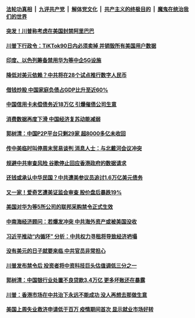 

####  [法轮功真相](../../../../basic/blob/master/README.md?t=08160931) &nbsp;|&nbsp; [九评共产党](../../../../9ping.md/blob/master/README.md?t=08160931) &nbsp;|&nbsp; [解体党文化](../../../../jtdwh.md/blob/master/README.md?t=08160931)  &nbsp;|&nbsp; [共产主义的终极目的](../../../../gczydzjmd.md/blob/master/README.md?t=08160931) &nbsp;|&nbsp; [魔鬼在统治我们的世界](../../../../mgztzwmdsj.md/blob/master/README.md?t=08160931) 

#### [突发！川普称考虑在美国封禁阿里巴巴](../pages/soh7/411883.md?t=08160931) 
#### [川普下行政令：TiKTok90日内必须卖掉 并销毁所有美国用户数据](../pages/soh7/411667.md?t=08160931) 
#### [印度、以色列筹备禁用华为等中企5G设施](../pages/soh7/411607.md?t=08160931) 
#### [降低对美元依赖？中共将在28个试点推行数字人民币](../pages/soh7/411568.md?t=08160931) 
#### [借钱炒股 中国家庭负债占GDP比升至近60%](../pages/soh7/411544.md?t=08160931) 
#### [中国信用卡未偿债务近18万亿 引爆催债公司生意](../pages/soh7/411556.md?t=08160931) 
#### [消费数据再度下滑 中国经济复苏动能减弱](../pages/soh7/411562.md?t=08160931) 
#### [郭树清：中国P2P平台只剩29家 超8000多亿未收回](../pages/soh7/411565.md?t=08160931) 
#### [传中美临时叫停周末贸易谈判 消息人士：与北戴河会议冲突](../pages/soh7/411559.md?t=08160931) 
#### [规避中共审查风险 谷歌停止回应香港政府的数据请求](../pages/soh7/411520.md?t=08160931) 
#### [还钱或承认中华民国？中共遭美参议员追讨1.6万亿美元债务](../pages/soh7/411388.md?t=08160931) 
#### [又一家！爱奇艺遭美证监会审查 股价盘后暴跌19%](../pages/soh7/411370.md?t=08160931) 
#### [美国对华为等5所公司的联邦采购禁令正式生效](../pages/soh7/411277.md?t=08160931) 
#### [中南海经济顾问：若爆发冲突 中共海外资产或被美国没收](../pages/soh7/411187.md?t=08160931) 
#### [习近平推动“内循环” 分析：中共权力寻租将导致经济坍塌](../pages/soh7/411205.md?t=08160931) 
#### [没有美元的日子就要来临 中共官员非常担心](../pages/soh7/411196.md?t=08160931) 
#### [川普发布禁令后 投资者将中资科技巨头估值调低三分之一](../pages/soh7/411193.md?t=08160931) 
#### [郭树清：中国银行业处置不良贷款3.4万亿 更多坏账还在暴露](../pages/soh7/411202.md?t=08160931) 
#### [川普：香港市场在中共治下永远不能成功 没人再想去那做生意](../pages/soh7/411208.md?t=08160931) 
#### [美国上周失业救济申请低于百万 疫情期间首次 显示就业市场好转](../pages/soh7/411139.md?t=08160931) 
